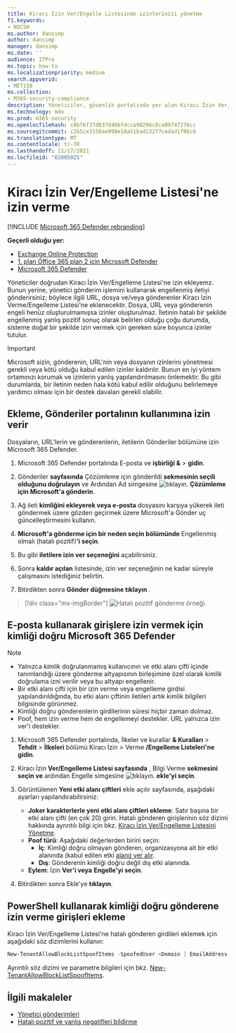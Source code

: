 ```yaml
---
title: Kiracı İzin Ver/Engelle Listesinde izinlerinizi yönetme
f1.keywords:
- NOCSH
ms.author: dansimp
author: dansimp
manager: dansimp
ms.date: ''
audience: ITPro
ms.topic: how-to
ms.localizationpriority: medium
search.appverid:
- MET150
ms.collection:
- M365-security-compliance
description: Yöneticiler, güvenlik portalında yer alan Kiracı İzin Ver/Engelleme Listesi'ni nasıl yapılandırlayabileceklerini öğrenebilir.
ms.technology: mdo
ms.prod: m365-security
ms.openlocfilehash: c8bf6f37d837d46bfdcca98296c8ca09747276cc
ms.sourcegitcommit: c2b5ce3150ae998e18a51bad23277cedad1f06c6
ms.translationtype: MT
ms.contentlocale: tr-TR
ms.lasthandoff: 11/17/2021
ms.locfileid: "63005025"
---
```

# <a name="add-allows-in-the-tenant-allowblock-list"></a>Kiracı İzin Ver/Engelleme Listesi'ne izin verme

[!INCLUDE [Microsoft 365 Defender rebranding](../includes/microsoft-defender-for-office.md)]

**Geçerli olduğu yer:**
- [Exchange Online Protection](exchange-online-protection-overview.md)
- [1. plan Office 365 plan 2 için Microsoft Defender](defender-for-office-365.md)
- [Microsoft 365 Defender](../defender/microsoft-365-defender.md)

Yöneticiler doğrudan Kiracı İzin Ver/Engelleme Listesi'ne izin ekleyemz. Bunun yerine, yönetici gönderim işlemini kullanarak engellenmiş iletiyi gönderirsiniz; böylece ilgili URL, dosya ve/veya gönderenler Kiracı İzin Verme/Engelleme Listesi'ne eklenecektir. Dosya, URL veya gönderenin engeli henüz oluşturulmamışsa izinler oluşturulmaz. İletinin hatalı bir şekilde engellenmiş yanlış pozitif sonuç olarak belirlen olduğu çoğu durumda, sisteme doğal bir şekilde izin vermek için gereken süre boyunca izinler tutulur.

> [!IMPORTANT]
> Microsoft sizin, gönderenin, URL'nin veya dosyanın izinlerini yönetmesi gerekli veya kötü olduğu kabul edilen izinler kaldırılır. Bunun en iyi yöntem ortamınızı korumak ve izinlerin yanlış yapılandırılmasını önlemektir. Bu gibi durumlarda, bir iletinin neden hala kötü kabul edilir olduğunu belirlemeye yardımcı olması için bir destek davaları gerekli olabilir.

## <a name="add-allows-using-the-submissions-portal"></a>Ekleme, Gönderiler portalının kullanımına izin verir 

Dosyaların, URL'lerin ve gönderenlerin, iletilerin Gönderiler bölümüne izin Microsoft 365 Defender. 

1. Microsoft 365 Defender portalında E-posta ve **işbirliği &** \> **gidin**.

2. Gönderiler **sayfasında** Çözümleme için gönderildi **sekmesinin seçili olduğunu doğrulayın** ve Ardından Ad simgesine ![tıklayın.](../../media/m365-cc-sc-create-icon.png) **Çözümleme için Microsoft'a gönderin**.

3. Ağ ileti **kimliğini ekleyerek veya e-posta** dosyasını karşıya yükerek ileti göndermek üzere gözden geçirmek üzere Microsoft'a Gönder uç güncelleştirmesini kullanın. 

4. **Microsoft'a gönderme için bir neden seçin bölümünde** Engellenmiş olmalı (hatalı pozitif)**'i seçin**. 

5. Bu gibi **iletilere izin ver seçeneğini** açabilirsiniz. 

6. Sonra **kaldır açılan** listesinde, izin ver seçeneğinin ne kadar süreyle çalışmasını istediğiniz belirtin.

7. Bitirdikten sonra **Gönder düğmesine tıklayın** .

> [!div class="mx-imgBorder"]
> ![Hatalı pozitif gönderme örneği.](../../media/admin-submission-allow-messages.png)

## <a name="create-spoofed-sender-allow-entries-using-microsoft-365-defender"></a>E-posta kullanarak girişlere izin vermek için kimliği doğru Microsoft 365 Defender

> [!NOTE]
> 
> - Yalnızca _kimlik_ doğrulanmamış kullanıcının ve etki alanı çifti  içinde tanımlandığı üzere gönderme altyapısının birleşimine özel olarak kimlik doğrulama izni verilir veya bu altyapı engellenir.
> - Bir etki alanı çifti için bir izin verme veya engelleme girdisi yapılandırıldığında, bu etki alanı çiftinin iletileri artık kimlik bilgileri bilgisinde görünmez.
> - Kimliği doğru gönderenlerin girdilerinin süresi hiçbir zaman dolmaz.
> - Poof, hem izin verme hem de engellemeyi destekler. URL yalnızca izin ver'i destekler.

1. Microsoft 365 Defender portalında, İlkeler ve kurallar **& Kuralları** \> **Tehdit** \> **İlkeleri** bölümü Kiracı İzin \> Verme **/Engelleme Listeleri'ne gidin**.

2. Kiracı İzin **Ver/Engelleme Listesi sayfasında** , Bilgi Verme **sekmesini seçin ve** ardından Engelle simgesine ![tıklayın.](../../media/m365-cc-sc-create-icon.png) **ekle'yi seçin**.

3. Görüntülenen **Yeni etki alanı çiftleri** ekle açılır sayfasında, aşağıdaki ayarları yapılandırabilirsiniz:
   - **Joker karakterlerle yeni etki alanı çiftleri ekleme**: Satır başına bir etki alanı çifti (en çok 20) girin. Hatalı gönderen girişlerinin söz dizimi hakkında ayrıntılı bilgi için bkz. [Kiracı İzin Ver/Engelleme Listesini Yönetme](tenant-allow-block-list.md).
   - **Poof türü**: Aşağıdaki değerlerden birini seçin:
     - **İç**: Kimliği doğru olmayan gönderen, organizasyona ait bir etki alanında (kabul edilen etki [alanı) yer alır](/exchange/mail-flow-best-practices/manage-accepted-domains/manage-accepted-domains).
     - **Dış**: Gönderenin kimliği doğru değil dış etki alanında.
   - **Eylem**: İzin **Ver'i veya** **Engelle'yi seçin**.

4. Bitirdikten sonra Ekle'ye **tıklayın**.

## <a name="add-spoofed-sender-allow-entries-using-powershell"></a>PowerShell kullanarak kimliği doğru gönderene izin verme girişleri ekleme

Kiracı İzin Ver/Engelleme Listesi'ne hatalı gönderen girdileri eklemek için aşağıdaki söz dizimlerini kullanın:

```powershell
New-TenantAllowBlockListSpoofItems -SpoofedUser <Domain | EmailAddress | *> -SendingInfrastructure <Domain | IPAddress/24> -SpoofType <External | Internal> -Action <Allow | Block>
```

Ayrıntılı söz dizimi ve parametre bilgileri için bkz. [New-TenantAllowBlockListSpoofItems](/powershell/module/exchange/new-tenantallowblocklistspoofitems).

## <a name="related-articles"></a>İlgili makaleler

- [Yönetici gönderimleri](admin-submission.md)
- [Hatalı pozitif ve yanlış negatifleri bildirme](report-false-positives-and-false-negatives.md)

